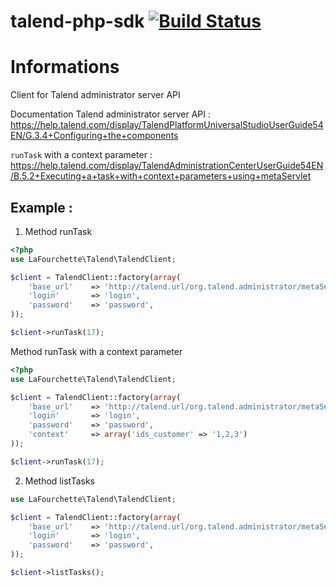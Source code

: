 talend-php-sdk [![Build Status](https://travis-ci.org/lafourchette/talend-php-sdk.svg?branch=master)](https://travis-ci.org/lafourchette/talend-php-sdk)
==============

Informations
======

Client for Talend administrator server API

Documentation Talend administrator server API :
https://help.talend.com/display/TalendPlatformUniversalStudioUserGuide54EN/G.3.4+Configuring+the+components

`runTask` with a context parameter :
https://help.talend.com/display/TalendAdministrationCenterUserGuide54EN/B.5.2+Executing+a+task+with+context+parameters+using+metaServlet

Example :
---------

1) Method runTask
```php
<?php
use LaFourchette\Talend\TalendClient;

$client = TalendClient::factory(array(
    'base_url'    => 'http://talend.url/org.talend.administrator/metaServlet',
    'login'       => 'login',
    'password'    => 'password',
));

$client->runTask(17);
```
Method runTask with a context parameter


```php
<?php
use LaFourchette\Talend\TalendClient;

$client = TalendClient::factory(array(
    'base_url'    => 'http://talend.url/org.talend.administrator/metaServlet',
    'login'       => 'login',
    'password'    => 'password',
    'context'     => array('ids_customer' => '1,2,3')
));

$client->runTask(17);
```

2) Method listTasks
```php
use LaFourchette\Talend\TalendClient;

$client = TalendClient::factory(array(
    'base_url'    => 'http://talend.url/org.talend.administrator/metaServlet',
    'login'       => 'login',
    'password'    => 'password',
));

$client->listTasks();
```
